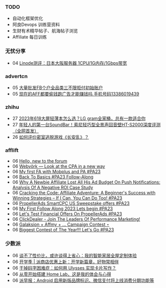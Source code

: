 ### TODO
-  自动化框架优化
-  阿良Devops 训练营资料
-  生财有术精华帖子、航海帖子浏览
-  Affiliate 每日训练

### 无忧分享
<!-- ruyo:START -->
-  04 [Linode测评：日本大阪服务器 1CPU/1G内存/1Gbps带宽](https://51.ruyo.net/18466.html)<!-- ruyo:END -->

### advertcn
<!-- advertcn:START -->
-  05 [大量批发FB个户全品类三不限拒付初始账户](https://www.advertcn.com/forum.php?mod=viewthread&tid=111977)
-  05 [现在的AFF都要偷钱跑广告才能赚钱吗  手机号码13386019439](https://www.advertcn.com/forum.php?mod=viewthread&tid=111973)<!-- advertcn:END -->

### zhihu
<!-- zhihu:START -->
-  27 [2023年618大屏轻薄本怎么选？LG gram全家桶，总有一款适合你](http://zhuanlan.zhihu.com/p/632641888?utm_campaign=rss&utm_medium=rss&utm_source=rss&utm_content=title)
-  27 [年轻人的第一台SoundBar！索尼轻巧型全景声回音壁HT-S2000深度评测（全网首发）](http://zhuanlan.zhihu.com/p/630990296?utm_campaign=rss&utm_medium=rss&utm_source=rss&utm_content=title)
-  26 [如何评价密室逃脱游戏《长安乱》？](http://www.zhihu.com/question/563950552/answer/3045961312?utm_campaign=rss&utm_medium=rss&utm_source=rss&utm_content=title)<!-- zhihu:END -->

### afflift
<!-- afflift:START -->
-  06 [Hello, new to the forum](https://afflift.com/f/threads/hello-new-to-the-forum.11596/)
-  06 [Webvõrk — Look at the CPA in a new way](https://afflift.com/f/threads/webv%C3%B5rk-%E2%80%94-look-at-the-cpa-in-a-new-way.2820/)
-  06 [My first FA with Mobplus and PA #PA23](https://afflift.com/f/threads/my-first-fa-with-mobplus-and-pa-pa23.11576/)
-  06 [Back To Basics #PA23 Follow-Along](https://afflift.com/f/threads/back-to-basics-pa23-follow-along.11597/)
-  06 [Why A Newbie Affiliate Lost All His Ad Budget On Push Notifications: Analysis Of A Negative ROI Case Study](https://afflift.com/f/threads/why-a-newbie-affiliate-lost-all-his-ad-budget-on-push-notifications-analysis-of-a-negative-roi-case-study.11593/)
-  06 [Cracking the Code: Affiliate Adventure: A Beginner&#39;s Success with Winning Strategies – If I Can, You Can Do Too! #PA23](https://afflift.com/f/threads/cracking-the-code-affiliate-adventure-a-beginners-success-with-winning-strategies-%E2%80%93-if-i-can-you-can-do-too-pa23.11559/)
-  06 [PropellerAds SmartCPC US Sweepstake offers #PA23](https://afflift.com/f/threads/propellerads-smartcpc-us-sweepstake-offers-pa23.11580/)
-  06 [My First Follow Along 2023 Lets begin #PA23](https://afflift.com/f/threads/my-first-follow-along-2023-lets-begin-pa23.11563/)
-  06 [Let&#39;s Test Financial Offers On PropellerAds #PA23](https://afflift.com/f/threads/lets-test-financial-offers-on-propellerads-pa23.11558/)
-  06 [ClickDealer - Join The Leaders Of Performance Marketing!](https://afflift.com/f/threads/clickdealer-join-the-leaders-of-performance-marketing.2440/)
-  06 [Galaksion + Affmy + ...  Campaign Contest ⋆](https://afflift.com/f/threads/galaksion-affmy-campaign-contest-%E2%8B%86.11225/)
-  06 [Biggest Contest of The Year!!! Let&#39;s Go #PA23](https://afflift.com/f/threads/biggest-contest-of-the-year-lets-go-pa23.11574/)<!-- afflift:END -->

### 少数派
<!-- sspai:START -->
-  06 [谈不了性价比，或许谈得上省心：我的智能家居全屋定制体验](https://sspai.com/post/82726)
-  06 [开学季 | 派商店优惠上新：开学新篇章，好物常相伴](https://sspai.com/post/82707)
-  06 [干掉码字困难症：如何用 Ulysses 实现卡片写作？](https://sspai.com/post/82606)
-  06 [从零开始搭建 Home Lab，这是我的体会与心得](https://sspai.com/post/82670)
-  06 [派早报：Android 启用新版品牌标识、微信支付将上线消费分期功能等](https://sspai.com/post/82722)<!-- sspai:END -->
